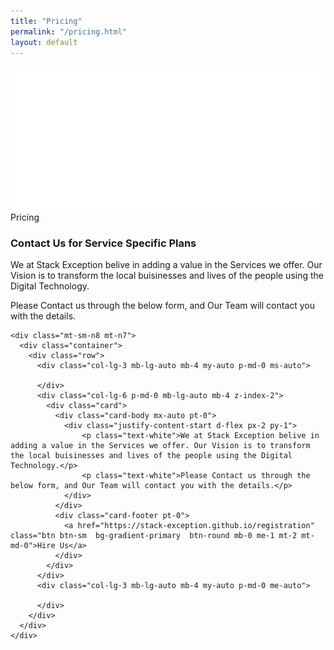 ```yaml
---
title: "Pricing"
permalink: "/pricing.html"
layout: default
---
```


<!-- <section class="py-7">
    <div class="container">
      <div class="row">
        <div class="col-lg-8">
          <h3 class="text-gradient text-primary mb-0 mt-2">Read More About Us</h3>
          <h3>The most important</h3>
          <p>Pain is what we go through as we become older. We get insulted by others, lose trust for those others. We get back stabbed by friends. It becomes harder for us to give others a hand.</p>
        </div>
      </div>
      <div class="row mt-5">
        <div class="col-md-4">
          <div class="p-3 text-start ps-0">
            <div class="icon">
              <svg class="text-primary" width="25px" height="25px" viewBox="0 0 43 36" version="1.1" xmlns="http://www.w3.org/2000/svg" xmlns:xlink="http://www.w3.org/1999/xlink">
                <title>credit-card</title>
                <g stroke="none" stroke-width="1" fill="none" fill-rule="evenodd">
                  <g transform="translate(-2169.000000, -745.000000)" fill="#FFFFFF" fill-rule="nonzero">
                    <g transform="translate(1716.000000, 291.000000)">
                      <g id="credit-card" transform="translate(453.000000, 454.000000)">
                        <path class="color-background" d="M43,10.7482083 L43,3.58333333 C43,1.60354167 41.3964583,0 39.4166667,0 L3.58333333,0 C1.60354167,0 0,1.60354167 0,3.58333333 L0,10.7482083 L43,10.7482083 Z" opacity="0.593633743"></path>
                        <path class="color-foreground" d="M0,16.125 L0,32.25 C0,34.2297917 1.60354167,35.8333333 3.58333333,35.8333333 L39.4166667,35.8333333 C41.3964583,35.8333333 43,34.2297917 43,32.25 L43,16.125 L0,16.125 Z M19.7083333,26.875 L7.16666667,26.875 L7.16666667,23.2916667 L19.7083333,23.2916667 L19.7083333,26.875 Z M35.8333333,26.875 L28.6666667,26.875 L28.6666667,23.2916667 L35.8333333,23.2916667 L35.8333333,26.875 Z"></path>
                      </g>
                    </g>
                  </g>
                </g>
              </svg>
            </div>
            <h5 class="mt-4 mb-4 font-weight-bolder">
              Global payments in a single integration
            </h5>
            <div class="p-3 d-flex px-0 py-1">
              <div>
                <i class="fas fa-check text-primary text-sm" aria-hidden="true"></i>
              </div>
              <div class="ps-3">
                <span class="text-sm font-weight-bold">120+ global currenices</span>
              </div>
            </div>
            <div class="p-3 d-flex px-0 py-1">
              <div>
                <i class="fas fa-check text-primary text-sm" aria-hidden="true"></i>
              </div>
              <div class="ps-3">
                <span class="text-sm font-weight-bold">Global payment</span>
              </div>
            </div>
          </div>
        </div>
        <div class="col-md-4">
          <div class="p-3 text-start ps-0">
            <div class="icon">
              <svg class="text-primary" width="25px" height="25px" viewBox="0 0 46 42" version="1.1" xmlns="http://www.w3.org/2000/svg" xmlns:xlink="http://www.w3.org/1999/xlink">
                <title>customer-support</title>
                <g stroke="none" stroke-width="1" fill="none" fill-rule="evenodd">
                  <g transform="translate(-1717.000000, -291.000000)" fill="#FFFFFF" fill-rule="nonzero">
                    <g transform="translate(1716.000000, 291.000000)">
                      <g transform="translate(1.000000, 0.000000)">
                        <path class="color-background" d="M45,0 L26,0 C25.447,0 25,0.447 25,1 L25,20 C25,20.379 25.214,20.725 25.553,20.895 C25.694,20.965 25.848,21 26,21 C26.212,21 26.424,20.933 26.6,20.8 L34.333,15 L45,15 C45.553,15 46,14.553 46,14 L46,1 C46,0.447 45.553,0 45,0 Z" opacity="0.59858631"></path>
                        <path class="color-foreground" d="M22.883,32.86 C20.761,32.012 17.324,31 13,31 C8.676,31 5.239,32.012 3.116,32.86 C1.224,33.619 0,35.438 0,37.494 L0,41 C0,41.553 0.447,42 1,42 L25,42 C25.553,42 26,41.553 26,41 L26,37.494 C26,35.438 24.776,33.619 22.883,32.86 Z"></path>
                        <path class="color-foreground" d="M13,28 C17.432,28 21,22.529 21,18 C21,13.589 17.411,10 13,10 C8.589,10 5,13.589 5,18 C5,22.529 8.568,28 13,28 Z"></path>
                      </g>
                    </g>
                  </g>
                </g>
              </svg>
            </div>
            <h5 class="mt-4 mb-4 font-weight-bolder">
              24/7 email, phone and chat support
            </h5>
            <div class="p-3 d-flex px-0 py-1">
              <div>
                <i class="fas fa-check text-primary text-sm" aria-hidden="true"></i>
              </div>
              <div class="ps-3">
                <span class="text-sm font-weight-bold">24/7 support</span>
              </div>
            </div>
            <div class="p-3 d-flex px-0 py-1">
              <div>
                <i class="fas fa-check text-primary text-sm" aria-hidden="true"></i>
              </div>
              <div class="ps-3">
                <span class="text-sm font-weight-bold">Fast responses</span>
              </div>
            </div>
          </div>
        </div>
        <div class="col-md-4">
          <div class="p-3 text-start ps-0">
            <div class="icon">
              <svg class="text-primary" width="25px" height="25px" viewBox="0 0 40 40" version="1.1" xmlns="http://www.w3.org/2000/svg" xmlns:xlink="http://www.w3.org/1999/xlink">
                <title>spaceship</title>
                <g stroke="none" stroke-width="1" fill="none" fill-rule="evenodd">
                  <g transform="translate(-1720.000000, -592.000000)" fill="#FFFFFF" fill-rule="nonzero">
                    <g transform="translate(1716.000000, 291.000000)">
                      <g transform="translate(4.000000, 301.000000)">
                        <path class="color-foreground" d="M39.3,0.706666667 C38.9660984,0.370464027 38.5048767,0.192278529 38.0316667,0.216666667 C14.6516667,1.43666667 6.015,22.2633333 5.93166667,22.4733333 C5.68236407,23.0926189 5.82664679,23.8009159 6.29833333,24.2733333 L15.7266667,33.7016667 C16.2013871,34.1756798 16.9140329,34.3188658 17.535,34.065 C17.7433333,33.98 38.4583333,25.2466667 39.7816667,1.97666667 C39.8087196,1.50414529 39.6335979,1.04240574 39.3,0.706666667 Z M25.69,19.0233333 C24.7367525,19.9768687 23.3029475,20.2622391 22.0572426,19.7463614 C20.8115377,19.2304837 19.9992882,18.0149658 19.9992882,16.6666667 C19.9992882,15.3183676 20.8115377,14.1028496 22.0572426,13.5869719 C23.3029475,13.0710943 24.7367525,13.3564646 25.69,14.31 C26.9912731,15.6116662 26.9912731,17.7216672 25.69,19.0233333 L25.69,19.0233333 Z"></path>
                        <path class="color-foreground" d="M1.855,31.4066667 C3.05106558,30.2024182 4.79973884,29.7296005 6.43969145,30.1670277 C8.07964407,30.6044549 9.36054508,31.8853559 9.7979723,33.5253085 C10.2353995,35.1652612 9.76258177,36.9139344 8.55833333,38.11 C6.70666667,39.9616667 0,40 0,40 C0,40 0,33.2566667 1.855,31.4066667 Z"></path>
                        <path class="color-background" d="M17.2616667,3.90166667 C12.4943643,3.07192755 7.62174065,4.61673894 4.20333333,8.04166667 C3.31200265,8.94126033 2.53706177,9.94913142 1.89666667,11.0416667 C1.5109569,11.6966059 1.61721591,12.5295394 2.155,13.0666667 L5.47,16.3833333 C8.55036617,11.4946947 12.5559074,7.25476565 17.2616667,3.90166667 L17.2616667,3.90166667 Z" opacity="0.598539807"></path>
                        <path class="color-background" d="M36.0983333,22.7383333 C36.9280725,27.5056357 35.3832611,32.3782594 31.9583333,35.7966667 C31.0587397,36.6879974 30.0508686,37.4629382 28.9583333,38.1033333 C28.3033941,38.4890431 27.4704606,38.3827841 26.9333333,37.845 L23.6166667,34.53 C28.5053053,31.4496338 32.7452344,27.4440926 36.0983333,22.7383333 L36.0983333,22.7383333 Z" opacity="0.598539807"></path>
                      </g>
                    </g>
                  </g>
                </g>
              </svg>
            </div>
            <h5 class="mt-4 mb-4 font-weight-bolder">
              Working with the latest technologies
            </h5>
            <div class="p-3 d-flex px-0 py-1">
              <div>
                <i class="fas fa-check text-primary text-sm" aria-hidden="true"></i>
              </div>
              <div class="ps-3">
                <span class="text-sm font-weight-bold">Custom apps</span>
              </div>
            </div>
            <div class="p-3 d-flex px-0 py-1">
              <div>
                <i class="fas fa-check text-primary text-sm" aria-hidden="true"></i>
              </div>
              <div class="ps-3">
                <span class="text-sm font-weight-bold">Best technologies</span>
              </div>
            </div>
          </div>
        </div>
      </div>
      <div class="row mt-5">
        <div class="col-md-4">
          <div class="p-3 text-start ps-0">
            <div class="icon">
              <svg class="text-primary" width="25px" height="25px" viewBox="0 0 42 42" version="1.1" xmlns="http://www.w3.org/2000/svg" xmlns:xlink="http://www.w3.org/1999/xlink">
                <title>box-3d</title>
                <g stroke="none" stroke-width="1" fill="none" fill-rule="evenodd">
                  <g transform="translate(-2322.000000, -912.000000)" fill-rule="nonzero">
                    <g transform="translate(1716.000000, 904.000000)">
                      <g id="box-3d" transform="translate(606.000000, 8.000000)">
                        <path class="color-background" d="M22.7597136,19.3090182 L38.8987031,11.2395234 C39.3926816,10.9925342 39.592906,10.3918611 39.3459167,9.89788265 C39.249157,9.70436312 39.0922432,9.5474453 38.8987261,9.45068056 L20.2741875,0.1378125 L20.2741875,0.1378125 C19.905375,-0.04725 19.469625,-0.04725 19.0995,0.1378125 L3.1011696,8.13815822 C2.60720568,8.38517662 2.40701679,8.98586148 2.6540352,9.4798254 C2.75080129,9.67332903 2.90771305,9.83023153 3.10122239,9.9269862 L21.8652864,19.3090182 C22.1468139,19.4497819 22.4781861,19.4497819 22.7597136,19.3090182 Z" fill="#FF0080"></path>
                        <path class="color-foreground" d="M23.625,22.429159 L23.625,39.8805372 C23.625,40.4328219 24.0727153,40.8805372 24.625,40.8805372 C24.7802551,40.8805372 24.9333778,40.8443874 25.0722402,40.7749511 L41.2741875,32.673375 L41.2741875,32.673375 C41.719125,32.4515625 42,31.9974375 42,31.5 L42,14.241659 C42,13.6893742 41.5522847,13.241659 41,13.241659 C40.8447549,13.241659 40.6916418,13.2778041 40.5527864,13.3472318 L24.1777864,21.5347318 C23.8390024,21.7041238 23.625,22.0503869 23.625,22.429159 Z" fill="#7928CA"></path>
                        <path class="color-foreground" d="M20.4472136,21.5347318 L1.4472136,12.0347318 C0.953235098,11.7877425 0.352562058,11.9879669 0.105572809,12.4819454 C0.0361450918,12.6208008 6.47121774e-16,12.7739139 0,12.929159 L0,30.1875 L0,30.1875 C0,30.6849375 0.280875,31.1390625 0.7258125,31.3621875 L19.5528096,40.7750766 C20.0467945,41.0220531 20.6474623,40.8218132 20.8944388,40.3278283 C20.963859,40.1889789 21,40.0358742 21,39.8806379 L21,22.429159 C21,22.0503869 20.7859976,21.7041238 20.4472136,21.5347318 Z" fill="#7928CA"></path>
                      </g>
                    </g>
                  </g>
                </g>
              </svg>
            </div>
            <h5 class="mt-4 mb-4 font-weight-bolder">
              Fast and secure payments over the world
            </h5>
            <div class="p-3 d-flex px-0 py-1">
              <div>
                <i class="fas fa-check text-primary text-sm" aria-hidden="true"></i>
              </div>
              <div class="ps-3">
                <span class="text-sm font-weight-bold">Full time access</span>
              </div>
            </div>
            <div class="p-3 d-flex px-0 py-1">
              <div>
                <i class="fas fa-check text-primary text-sm" aria-hidden="true"></i>
              </div>
              <div class="ps-3">
                <span class="text-sm font-weight-bold">Transparent transactions</span>
              </div>
            </div>
          </div>
        </div>
        <div class="col-md-4">
          <div class="p-3 text-start ps-0">
            <div class="icon">
              <svg class="text-primary" width="25px" height="25px" viewBox="0 0 40 43" version="1.1" xmlns="http://www.w3.org/2000/svg" xmlns:xlink="http://www.w3.org/1999/xlink">
                <title>archive-drawer</title>
                <g stroke="none" stroke-width="1" fill="none" fill-rule="evenodd">
                  <g transform="translate(-2020.000000, -911.000000)" fill-rule="nonzero">
                    <g transform="translate(1716.000000, 904.000000)">
                      <g id="archive-drawer" transform="translate(304.000000, 7.000000)">
                        <rect class="color-background" fill="#FF0080" x="5.33333333" y="5.33333333" width="29.3333333" height="2.66666667"></rect>
                        <rect class="color-background" fill="#FF0080" x="10.6666667" y="0" width="18.6666667" height="2.66666667"></rect>
                        <path class="color-foreground" d="M38.6666667,10.6666667 L1.33333333,10.6666667 C0.596953667,10.6666667 0,11.2636203 0,12 L0,41.3333333 C0,42.069713 0.596953667,42.6666667 1.33333333,42.6666667 L38.6666667,42.6666667 C39.4030463,42.6666667 40,42.069713 40,41.3333333 L40,12 C40,11.2636203 39.4030463,10.6666667 38.6666667,10.6666667 Z M29.3333333,25.3333333 C29.3333333,26.069713 28.7363797,26.6666667 28,26.6666667 L12,26.6666667 C11.2636203,26.6666667 10.6666667,26.069713 10.6666667,25.3333333 L10.6666667,20 L13.3333333,20 L13.3333333,24 L26.6666667,24 L26.6666667,20 L29.3333333,20 L29.3333333,25.3333333 Z" fill="#7928CA"></path>
                      </g>
                    </g>
                  </g>
                </g>
              </svg>
            </div>
            <h5 class="mt-4 mb-4 font-weight-bolder">
              Financial reconciliation and reporting
            </h5>
            <div class="p-3 d-flex px-0 py-1">
              <div>
                <i class="fas fa-check text-primary text-sm" aria-hidden="true"></i>
              </div>
              <div class="ps-3">
                <span class="text-sm font-weight-bold">5.000+ archives</span>
              </div>
            </div>
            <div class="p-3 d-flex px-0 py-1">
              <div>
                <i class="fas fa-check text-primary text-sm" aria-hidden="true"></i>
              </div>
              <div class="ps-3">
                <span class="text-sm font-weight-bold">Real-time reporting</span>
              </div>
            </div>
          </div>
        </div>
        <div class="col-md-4">
          <div class="p-3 text-start ps-0">
            <div class="icon">
              <svg class="text-primary" width="25px" height="25px" viewBox="0 0 42 42" version="1.1" xmlns="http://www.w3.org/2000/svg" xmlns:xlink="http://www.w3.org/1999/xlink">
                <title>office</title>
                <g stroke="none" stroke-width="1" fill="none" fill-rule="evenodd">
                  <g transform="translate(-1869.000000, -909.000000)" fill-rule="nonzero">
                    <g transform="translate(1716.000000, 904.000000)">
                      <g transform="translate(153.000000, 5.000000)">
                        <path class="color-background" d="M12.25,17.5 L8.75,17.5 L8.75,1.75 C8.75,0.78225 9.53225,0 10.5,0 L31.5,0 C32.46775,0 33.25,0.78225 33.25,1.75 L33.25,12.25 L29.75,12.25 L29.75,3.5 L12.25,3.5 L12.25,17.5 Z" fill="#FF0080"></path>
                        <path class="color-foreground" d="M40.25,14 L24.5,14 C23.53225,14 22.75,14.78225 22.75,15.75 L22.75,38.5 L19.25,38.5 L19.25,22.75 C19.25,21.78225 18.46775,21 17.5,21 L1.75,21 C0.78225,21 0,21.78225 0,22.75 L0,40.25 C0,41.21775 0.78225,42 1.75,42 L40.25,42 C41.21775,42 42,41.21775 42,40.25 L42,15.75 C42,14.78225 41.21775,14 40.25,14 Z M12.25,36.75 L7,36.75 L7,33.25 L12.25,33.25 L12.25,36.75 Z M12.25,29.75 L7,29.75 L7,26.25 L12.25,26.25 L12.25,29.75 Z M35,36.75 L29.75,36.75 L29.75,33.25 L35,33.25 L35,36.75 Z M35,29.75 L29.75,29.75 L29.75,26.25 L35,26.25 L35,29.75 Z M35,22.75 L29.75,22.75 L29.75,19.25 L35,19.25 L35,22.75 Z" fill="#7928CA"></path>
                      </g>
                    </g>
                  </g>
                </g>
              </svg>
            </div>
            <h5 class="mt-4 mb-4 font-weight-bolder">
              Developer platform and third-party integrations
            </h5>
            <div class="p-3 d-flex px-0 py-1">
              <div>
                <i class="fas fa-check text-primary text-sm" aria-hidden="true"></i>
              </div>
              <div class="ps-3">
                <span class="text-sm font-weight-bold">Over 100 extensions</span>
              </div>
            </div>
            <div class="p-3 d-flex px-0 py-1">
              <div>
                <i class="fas fa-check text-primary text-sm" aria-hidden="true"></i>
              </div>
              <div class="ps-3">
                <span class="text-sm font-weight-bold">Developer Dashboard</span>
              </div>
            </div>
          </div>
        </div>
      </div>
    </div>
  </section> -->


<section class="py-lg-7 pb-5">
    <div class="bg-gradient-dark position-relative m-3 border-radius-xl">
      <img src="../assets/img/shapes/waves-white.svg" alt="pattern-lines" class="position-absolute start-0 top-md-0 w-100 opacity-6">
      <div class="container pb-lg-9 pb-7 pt-7 postion-relative z-index-2">
        <div class="row">
          <div class="col-md-8 mx-auto text-center">
            <span class="badge bg-gradient-info mb-2">Pricing</span>
            <h3 class="text-white">Contact Us for Service Specific Plans</h3>
            <p class="text-white">We at Stack Exception belive in adding a value in the Services we offer. Our Vision is to transform the local buisinesses and lives of the people using the Digital Technology.</p>
            <p class="text-white">Please Contact us through the below form, and Our Team will contact you with the details.</p>
          </div>
        </div>
      </div>
    </div>
    
    <div class="mt-sm-n8 mt-n7">
      <div class="container">
        <div class="row">
          <div class="col-lg-3 mb-lg-auto mb-4 my-auto p-md-0 ms-auto">
            
          </div>
          <div class="col-lg-6 p-md-0 mb-lg-auto mb-4 z-index-2">
            <div class="card">
              <div class="card-body mx-auto pt-0">
                <div class="justify-content-start d-flex px-2 py-1">
                    <p class="text-white">We at Stack Exception belive in adding a value in the Services we offer. Our Vision is to transform the local buisinesses and lives of the people using the Digital Technology.</p>
                    <p class="text-white">Please Contact us through the below form, and Our Team will contact you with the details.</p>
                </div>
              </div>
              <div class="card-footer pt-0">
                <a href="https://stack-exception.github.io/registration" class="btn btn-sm  bg-gradient-primary  btn-round mb-0 me-1 mt-2 mt-md-0">Hire Us</a>
              </div>
            </div>
          </div>
          <div class="col-lg-3 mb-lg-auto mb-4 my-auto p-md-0 me-auto">
            
          </div>
        </div>
      </div>
    </div>
    
    
<!-- <div class="mt-sm-n8 mt-n7">
      <div class="container">
        <div class="row">
          <div class="col-lg-3 mb-lg-auto mb-4 my-auto p-md-0 ms-auto">
            <div class="card border-radius-top-end-lg-0 border-radius-bottom-end-lg-0">
              <div class="card-header text-center pt-4 pb-3">
                <h6 class="text-dark opacity-8 text mb-0">Starter</h6>
                <h1 class="font-weight-bolder">
                  <small>$</small>199
                </h1>
              </div>
              <div class="card-body mx-auto pt-0">
                <div class="justify-content-start d-flex px-2 py-1">
                  <div>
                    <i class="fas fa-check text-info text-sm" aria-hidden="true"></i>
                  </div>
                  <div class="ps-2">
                    <span class="text-sm">Complete documentation</span>
                  </div>
                </div>
                <div class="justify-content-start d-flex px-2 py-1">
                  <div>
                    <i class="fas fa-check text-info text-sm" aria-hidden="true"></i>
                  </div>
                  <div class="ps-2">
                    <span class="text-sm">Working materials in Sketch</span>
                  </div>
                </div>
                <div class="justify-content-start d-flex px-2 py-1">
                  <div>
                    <i class="fas fa-check text-info text-sm" aria-hidden="true"></i>
                  </div>
                  <div class="ps-2">
                    <span class="text-sm">500MB cloud storage</span>
                  </div>
                </div>
                <div class="justify-content-start d-flex px-2 py-1">
                  <div>
                    <i class="fas fa-check text-info text-sm" aria-hidden="true"></i>
                  </div>
                  <div class="ps-2">
                    <span class="text-sm">Lite support</span>
                  </div>
                </div>
              </div>
              <div class="card-footer pt-0">
                <a href="javascript:;" class="btn w-100 bg-gradient-dark mb-0">
                  Buy now
                </a>
              </div>
            </div>
          </div>
          <div class="col-lg-3 p-md-0 mb-lg-auto mb-4 z-index-2">
            <div class="card">
              <div class="card-header text-center pt-4 pb-3">
                <h6 class="text-dark opacity-8 text mb-0 mt-2">Pro</h6>
                <h1 class="font-weight-bolder">
                  <small>$</small>299
                </h1>
              </div>
              <div class="card-body mx-auto pt-0">
                <div class="justify-content-start d-flex px-2 py-1">
                  <div>
                    <i class="fas fa-check text-info text-sm" aria-hidden="true"></i>
                  </div>
                  <div class="ps-2">
                    <span class="text-sm">Complete documentation</span>
                  </div>
                </div>
                <div class="justify-content-start d-flex px-2 py-1">
                  <div>
                    <i class="fas fa-check text-info text-sm" aria-hidden="true"></i>
                  </div>
                  <div class="ps-2">
                    <span class="text-sm">Working materials in Sketch</span>
                  </div>
                </div>
                <div class="justify-content-start d-flex px-2 py-1">
                  <div>
                    <i class="fas fa-check text-info text-sm" aria-hidden="true"></i>
                  </div>
                  <div class="ps-2">
                    <span class="text-sm">100GB cloud storage</span>
                  </div>
                </div>
                <div class="justify-content-start d-flex px-2 py-1">
                  <div>
                    <i class="fas fa-check text-info text-sm" aria-hidden="true"></i>
                  </div>
                  <div class="ps-2">
                    <span class="text-sm">500 team members</span>
                  </div>
                </div>
                <div class="justify-content-start d-flex px-2 py-1">
                  <div>
                    <i class="fas fa-check text-info text-sm" aria-hidden="true"></i>
                  </div>
                  <div class="ps-2">
                    <span class="text-sm">Premium support</span>
                  </div>
                </div>
              </div>
              <div class="card-footer pt-0">
                <a href="javascript:;" class="btn btn-icon bg-gradient-info d-block mb-0">
                  Try Pro
                  <i class="fas fa-arrow-right ms-1" aria-hidden="true"></i>
                </a>
              </div>
            </div>
          </div>
          <div class="col-lg-3 mb-lg-auto mb-4 my-auto p-md-0 me-auto">
            <div class="card border-radius-top-start-lg-0 border-radius-bottom-start-lg-0">
              <div class="card-header text-center pt-4 pb-2">
                <h6 class="text-dark opacity-8 text mb-0">Premium</h6>
                <h1 class="font-weight-bolder">
                  <small>$</small>399
                </h1>
              </div>
              <div class="card-body mx-auto pt-0">
                <div class="justify-content-start d-flex px-2 py-1 py-1">
                  <div>
                    <i class="fas fa-check text-info text-sm" aria-hidden="true"></i>
                  </div>
                  <div class="ps-2">
                    <span class="text-sm">Complete documentation</span>
                  </div>
                </div>
                <div class="justify-content-start d-flex px-2 py-1 py-1">
                  <div>
                    <i class="fas fa-check text-info text-sm" aria-hidden="true"></i>
                  </div>
                  <div class="ps-2">
                    <span class="text-sm">Working materials in Sketch</span>
                  </div>
                </div>
                <div class="justify-content-start d-flex px-2 py-1 py-1">
                  <div>
                    <i class="fas fa-check text-info text-sm" aria-hidden="true"></i>
                  </div>
                  <div class="ps-2">
                    <span class="text-sm">2GB cloud storage</span>
                  </div>
                </div>
                <div class="justify-content-start d-flex px-2 py-1">
                  <div>
                    <i class="fas fa-check text-info text-sm" aria-hidden="true"></i>
                  </div>
                  <div class="ps-2">
                    <span class="text-sm">Premium support</span>
                  </div>
                </div>
              </div>
              <div class="card-footer pt-0">
                <a href="javascript:;" class="btn w-100 bg-gradient-dark mb-0">Buy now</a>
              </div>
            </div>
          </div>
        </div>
      </div>
    </div> -->
  </section>
